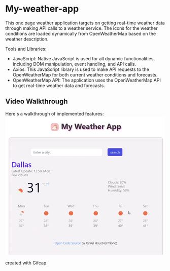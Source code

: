 # My-weather-app

This one page weather application targets on getting real-time weather data through making API calls to a weather service. 
The icons for the weather conditions are loaded dynamically from OpenWeatherMap based on the weather description.

Tools and Libraries:
*  JavaScript: Native JavaScript is used for all dynamic functionalities, including DOM manipulation, event handling, and API calls.
*  Axios: This JavaScript library is used to make API requests to the OpenWeatherMap for both current weather conditions and forecasts.
*  OpenWeatherMap API: The application uses the OpenWeatherMap API to get real-time weather data and forecasts.

## Video Walkthrough

Here's a walkthrough of implemented features:
<img src="./assets/My-weather-app walkthrough.gif" title='Video Walkthrough' width='' alt='Video Walkthrough' />

created with Gifcap 
